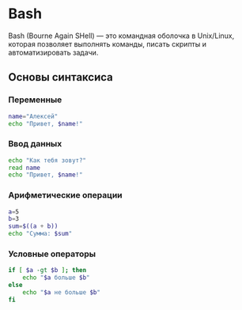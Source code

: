 # Bash

Bash (Bourne Again SHell) — это командная оболочка в Unix/Linux, которая позволяет выполнять команды, писать скрипты и автоматизировать задачи.
## Основы синтаксиса

### Переменные
```bash
name="Алексей"
echo "Привет, $name!"
```

### Ввод данных
```bash
echo "Как тебя зовут?"
read name
echo "Привет, $name!"
```

### Арифметические операции
```bash
a=5
b=3
sum=$((a + b))
echo "Сумма: $sum"
```

### Условные операторы
```bash
if [ $a -gt $b ]; then
    echo "$a больше $b"
else
    echo "$a не больше $b"
fi
```